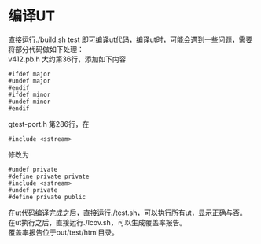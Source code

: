 # 编译UT
直接运行./build.sh test 即可编译ut代码，编译ut时，可能会遇到一些问题，需要将部分代码做如下处理：  
v412.pb.h 大约第36行，添加如下内容
```
#ifdef major
#undef major
#endif
#ifdef minor
#undef minor
#endif
```
gtest-port.h 第286行，在
```
#include <sstream>
```
修改为
```
#undef private
#define private private
#include <sstream>
#undef private
#define private public
```

在ut代码编译完成之后，直接运行./test.sh，可以执行所有ut，显示正确与否。  
在ut执行之后，直接运行./lcov.sh，可以生成覆盖率报告。  
覆盖率报告位于out/test/html目录。  